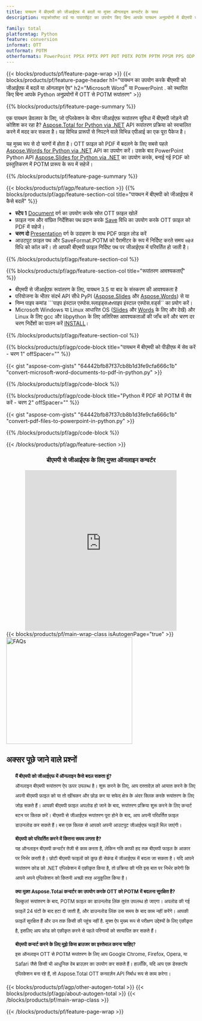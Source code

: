 ```yaml
---
title: पायथन में बीएमपी को जीआईएफ में बदलें या मुफ्त ऑनलाइन कन्वर्टर के साथ
description: माइक्रोसॉफ्ट वर्ड या पावरपॉइंट का उपयोग किए बिना आपके पायथन अनुप्रयोगों में बीएमपी से जीआईएफ रूपांतरण या ऑनलाइन। कोड को एकीकृत करने से पहले मुफ्त बीएमपी से जीआईएफ ऑनलाइन परिवर्तक का त्वरित परीक्षण करें। 

family: total
platformtag: Python
feature: conversion
informat: OTT
outformat: POTM
otherformats: PowerPoint PPSX PPTX PPT POT POTX POTM PPTM PPSM PPS ODP
---
```

{{< blocks/products/pf/feature-page-wrap >}}
{{< blocks/products/pf/feature-page-header h1="पायथन का उपयोग करके बीएमपी को जीआईएफ में बदलें या ऑनलाइन ऐप" h2="Microsoft Word<sup>&reg;</sup> या PowerPoint . को स्थापित किए बिना आपके Python अनुप्रयोगों में OTT से POTM रूपांतरण" >}}

{{% blocks/products/pf/feature-page-summary %}}

एक पायथन डेवलपर के लिए, जो एप्लिकेशन के भीतर जीआईएफ रूपांतरण सुविधा में बीएमपी जोड़ने की कोशिश कर रहा है? [Aspose.Total for Python via .NET](https://products.aspose.com/total/python-net/) API रूपांतरण प्रक्रिया को स्वचालित करने में मदद कर सकता है। यह विभिन्न प्रारूपों से निपटने वाले विभिन्न एपीआई का एक पूरा पैकेज है।  

यह मुख्य रूप से दो चरणों में होता है। OTT फ़ाइल को PDF में बदलने के लिए सबसे पहले [Aspose.Words for Python via .NET](https://products.aspose.com/words/python-net/) API का उपयोग करें। उसके बाद PowerPoint Python API [Aspose.Slides for Python via .NET](https://products.aspose.com/slides/python-net/) का उपयोग करके, बनाई गई PDF को प्रस्तुतिकरण में POTM प्रारूप के रूप में सहेजें। 

{{% /blocks/products/pf/feature-page-summary %}}

{{< blocks/products/pf/agp/feature-section >}}
{{% blocks/products/pf/agp/feature-section-col title="पायथन में बीएमपी को जीआईएफ में कैसे बदलें" %}}
- **स्टेप 1** [Document](https://reference.aspose.com/words/python-net/aspose.words/document/) वर्ग का उपयोग करके स्रोत OTT फ़ाइल खोलें
- फ़ाइल नाम और वांछित निर्देशिका पथ प्रदान करके [Save](https://reference.aspose.com/words/python-net/aspose.words/document/save/) विधि का उपयोग करके OTT फ़ाइल को PDF में सहेजें।
-  **चरण दो** [Presentation](https://reference.aspose.com/slides/python-net/aspose.slides/presentation/) वर्ग के उदाहरण के साथ PDF फ़ाइल लोड करें
-  आउटपुट फ़ाइल पथ और SaveFormat.POTM को पैरामीटर के रूप में निर्दिष्ट करते समय `सहेजें` विधि को कॉल करें। तो आपकी बीएमपी फ़ाइल निर्दिष्ट पथ पर जीआईएफ में परिवर्तित हो जाती है।

{{% /blocks/products/pf/agp/feature-section-col %}}

{{% blocks/products/pf/agp/feature-section-col title="रूपांतरण आवश्यकताएँ" %}}

- बीएमपी से जीआईएफ रूपांतरण के लिए, पायथन 3.5 या बाद के संस्करण की आवश्यकता है
- परियोजना के भीतर संदर्भ API सीधे PyPI ([Aspose.Slides](https://pypi.org/project/Aspose.Slides/) और [Aspose.Words](https://pypi.org/project/aspose-words/)) से या
- निम्न पाइप कमांड ```पाइप इंस्टाल एस्पोस.स्लाइड्स`` और ``पाइप इंस्टाल एस्पोस.वर्ड्स`` का प्रयोग करें। 
- Microsoft Windows या Linux आधारित OS ([Slides](https://docs.aspose.com/slides/python-net/system-requirements/) और [Words](https://docs.aspose.com/words/python-net/system-requirements/) के लिए और देखें) और Linux के लिए gcc और libpython के लिए अतिरिक्त आवश्यकताओं की जाँच करें और चरण दर चरण निर्देशों का पालन करें [INSTALL](https://docs.aspose.com/words/python-net/installation/)।
 

{{% /blocks/products/pf/agp/feature-section-col %}}

{{% blocks/products/pf/agp/code-block title="पायथन में बीएमपी को पीडीएफ में सेव करें - चरण 1" offSpacer="" %}}

{{< gist "aspose-com-gists" "64442bfb87f37cb8b1d3fe9cfa666c1b" "convert-microsoft-word-documents-to-pdf-in-python.py" >}}

{{% /blocks/products/pf/agp/code-block %}}

{{% blocks/products/pf/agp/code-block title="Python में PDF को POTM में सेव करें - चरण 2" offSpacer="" %}}

{{< gist "aspose-com-gists" "64442bfb87f37cb8b1d3fe9cfa666c1b" "convert-pdf-files-to-powerpoint-in-python.py" >}}

{{% /blocks/products/pf/agp/code-block %}}

{{< /blocks/products/pf/agp/feature-section >}}

<div class="container-fluid agp-content bg-white aboutfile box-1 vh100 section nopbtm">
<div class=container>
<div class=row>
<div class="demobox tc col-md-12 padding-0" align="center">

<h3>बीएमपी से जीआईएफ के लिए मुफ्त ऑनलाइन कन्वर्टर</h3>

<iframe style="border: none; height: 426px;" scrolling="no" src="https://total-conversion-app-65z5r2lp.qa.k8s.dynabic.com/?to=potm&from=ott" id="child-iframe" width="80%"></iframe>

</div></div>
</div></div>
{{< blocks/products/pf/main-wrap-class isAutogenPage="true" >}}
<style>.howtolist li{margin-right: 0!important;line-height: 26px;position: relative;margin-bottom: 10px;font-size: 13px;list-style-type: none;}</style>
<div class="col-md-12 tl bg-gray-dark howtolist section">
  <a class="anchor" name="faqpage"></a>
  <div class="container tl dflex" itemscope="" itemtype="https://schema.org/FAQPage">
      <div class="col-md-4 howtosectiongfx">
          <img class="social-panel-hide-on-mobile" src="https://www.groupdocs.cloud/templates/brand/images/groupdocs/conversion/groupdocs_conversion-brand.png" alt="FAQs" width="335" height="283">
      </div>
      <div class="howtosection col-md-8">
          <div>
              <h2>अक्सर पूछे जाने वाले प्रश्नों</h2>
              <ul>
                  <li itemscope="" itemprop="mainEntity" itemtype="https://schema.org/Question">
                      <div>
                          <span itemprop="name"><b>मैं बीएमपी को जीआईएफ में ऑनलाइन कैसे बदल सकता हूं?</b></span>
                      </div>
                      <div itemscope="" itemprop="acceptedAnswer" itemtype="https://schema.org/Answer">
                          <span itemprop="text">ऑनलाइन बीएमपी रूपांतरण ऐप ऊपर उपलब्ध है। शुरू करने के लिए, आप दस्तावेज़ को आयात करने के लिए अपनी बीएमपी फ़ाइल को या तो खींचकर और छोड़ कर या सफेद क्षेत्र के अंदर क्लिक करके रूपांतरण के लिए जोड़ सकते हैं। आपकी बीएमपी फ़ाइल अपलोड हो जाने के बाद, रूपांतरण प्रक्रिया शुरू करने के लिए कन्वर्ट बटन पर क्लिक करें। बीएमपी से जीआईएफ रूपांतरण पूरा होने के बाद, आप अपनी परिवर्तित फ़ाइल डाउनलोड कर सकते हैं। बस एक क्लिक से आपको अपनी आउटपुट जीआईएफ फाइलें मिल जाएंगी।</span>
                      </div>
                  </li>
                  <li itemscope="" itemprop="mainEntity" itemtype="https://schema.org/Question">
                      <div>
                          <span itemprop="name"><b>बीएमपी को परिवर्तित करने में कितना समय लगता है?</b></span>
                      </div>
                      <div itemscope="" itemprop="acceptedAnswer" itemtype="https://schema.org/Answer">
                          <span itemprop="text">यह ऑनलाइन बीएमपी कन्वर्टर तेजी से काम करता है, लेकिन गति काफी हद तक बीएमपी फाइल के आकार पर निर्भर करती है। छोटी बीएमपी फाइलों को कुछ ही सेकंड में जीआईएफ में बदला जा सकता है। यदि आपने रूपांतरण कोड को .NET एप्लिकेशन में एकीकृत किया है, तो प्रक्रिया की गति इस बात पर निर्भर करेगी कि आपने अपने एप्लिकेशन को कितनी अच्छी तरह अनुकूलित किया है।</span>
                      </div>
                  </li>
                  <li itemscope="" itemprop="mainEntity" itemtype="https://schema.org/Question">
                      <div>
                          <span itemprop="name"><b>क्या मुक्त Aspose.Total कन्वर्टर का उपयोग करके OTT को POTM में बदलना सुरक्षित है?</b></span>
                      </div>
                      <div itemscope="" itemprop="acceptedAnswer" itemtype="https://schema.org/Answer">
                          <span itemprop="text">बिल्कुल! रूपांतरण के बाद, POTM फ़ाइल का डाउनलोड लिंक तुरंत उपलब्ध हो जाएगा। अपलोड की गई फ़ाइलें 24 घंटों के बाद हटा दी जाती हैं, और डाउनलोड लिंक उस समय के बाद काम नहीं करेंगे। आपकी फ़ाइलें सुरक्षित हैं और उन तक किसी की पहुंच नहीं है. मुफ्त ऐप मुख्य रूप से परीक्षण उद्देश्यों के लिए एकीकृत है, इसलिए आप कोड को एकीकृत करने से पहले परिणामों को सत्यापित कर सकते हैं।</span>
                      </div>
                  </li>                 
                  <li itemscope="" itemprop="mainEntity" itemtype="https://schema.org/Question">
                      <div>
                          <span itemprop="name"><b>बीएमपी कन्वर्ट करने के लिए मुझे किस ब्राउजर का इस्तेमाल करना चाहिए?</b></span>
                      </div>
                      <div itemscope="" itemprop="acceptedAnswer" itemtype="https://schema.org/Answer">
                          <span itemprop="text">इस ऑनलाइन OTT से POTM रूपांतरण के लिए आप Google Chrome, Firefox, Opera, या Safari जैसे किसी भी आधुनिक वेब ब्राउज़र का उपयोग कर सकते हैं। हालाँकि, यदि आप एक डेस्कटॉप एप्लिकेशन बना रहे हैं, तो Aspose.Total OTT कनवर्ज़न API निर्बाध रूप से काम करेगा।</span>
                      </div>
                  </li>
              </ul>
          </div>
      </div>
  </div>
{{< blocks/products/pf/agp/other-autogen-total >}}
{{< blocks/products/pf/agp/about-autogen-total >}}
{{< /blocks/products/pf/main-wrap-class >}}

{{< /blocks/products/pf/feature-page-wrap >}}